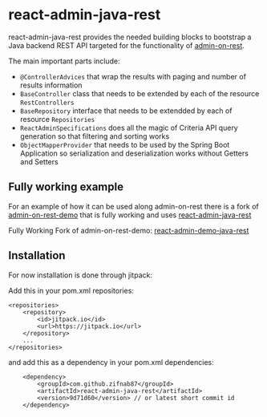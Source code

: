 # react-admin-java-rest

react-admin-java-rest provides the needed building blocks to bootstrap a Java backend REST API targeted for the functionality of 
[admin-on-rest](https://github.com/marmelab/admin-on-rest).

The main important parts include:

- `@ControllerAdvices` that wrap the results with paging and number of results information
- `BaseController` class that needs to be extended by each of the resource `RestControllers`
- `BaseRepository` interface that needs to be extendded by each of resource `Repositories`
- `ReactAdminSpecifications` does all the magic of Criteria API query generation so that filtering and sorting works
- `ObjectMapperProvider` that needs to be used by the Spring Boot Application so serialization and deserialization works without Getters and Setters

## Fully working example

For an example of how it can be used along admin-on-rest there is a fork of [admin-on-rest-demo](https://github.com/marmelab/admin-on-rest-demo)
that is fully working and uses [react-admin-java-rest](https://github.com/zifnab87/react-admin-java-rest)

Fully Working Fork of admin-on-rest-demo: [react-admin-demo-java-rest](https://github.com/zifnab87/react-admin-demo-java-rest)

## Installation

For now installation is done through jitpack:

Add this in your pom.xml repositories:

    <repositories>
        <repository>
            <id>jitpack.io</id>
            <url>https://jitpack.io</url>
        </repository>
        ...
    </repositories>

and add this as a dependency in your pom.xml dependencies:

        <dependency>
            <groupId>com.github.zifnab87</groupId>
            <artifactId>react-admin-java-rest</artifactId>
            <version>9d71d60</version> // or latest short commit id
        </dependency>

